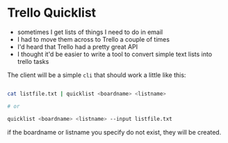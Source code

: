 # Trello Quicklist

* sometimes I get lists of things I need to do in email
* I had to move them across to Trello a couple of times
* I'd heard that Trello had a pretty great API
* I thought it'd be easier to write a tool to convert simple text lists into
  trello tasks


The client will be a simple `cli` that should work a little like this:

```bash

cat listfile.txt | quicklist <boardname> <listname>

# or

quicklist <boardname> <listname> --input listfile.txt

```

if the boardname or listname you specify do not exist, they will be created.
